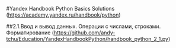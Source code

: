 #Yandex Handbook Python Basics Solutions
(https://academy.yandex.ru/handbook/python)

##2.1.Ввод и вывод данных. Операции с числами, строками. Форматирование
(https://github.com/andy-tchu/Education/YandexHandbookPython/handbook_python_2_1.py)
